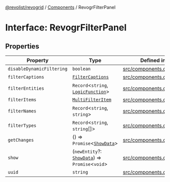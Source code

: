 [@revolist/revogrid](README.md) / [Components](Namespace.Components.md) / RevogrFilterPanel

# Interface: RevogrFilterPanel

## Properties

| Property | Type | Defined in |
| ------ | ------ | ------ |
| `disableDynamicFiltering` | `boolean` | [src/components.d.ts:392](https://github.com/revolist/revogrid/blob/25c443de65de6e4fb3ac1b2c638df62d9ca5c202/src/components.d.ts#L392) |
| `filterCaptions` | [`FilterCaptions`](TypeAlias.FilterCaptions.md) | [src/components.d.ts:393](https://github.com/revolist/revogrid/blob/25c443de65de6e4fb3ac1b2c638df62d9ca5c202/src/components.d.ts#L393) |
| `filterEntities` | `Record`\<`string`, [`LogicFunction`](TypeAlias.LogicFunction.md)\> | [src/components.d.ts:394](https://github.com/revolist/revogrid/blob/25c443de65de6e4fb3ac1b2c638df62d9ca5c202/src/components.d.ts#L394) |
| `filterItems` | [`MultiFilterItem`](TypeAlias.MultiFilterItem.md) | [src/components.d.ts:395](https://github.com/revolist/revogrid/blob/25c443de65de6e4fb3ac1b2c638df62d9ca5c202/src/components.d.ts#L395) |
| `filterNames` | `Record`\<`string`, `string`\> | [src/components.d.ts:396](https://github.com/revolist/revogrid/blob/25c443de65de6e4fb3ac1b2c638df62d9ca5c202/src/components.d.ts#L396) |
| `filterTypes` | `Record`\<`string`, `string`[]\> | [src/components.d.ts:397](https://github.com/revolist/revogrid/blob/25c443de65de6e4fb3ac1b2c638df62d9ca5c202/src/components.d.ts#L397) |
| `getChanges` | () => `Promise`\<[`ShowData`](TypeAlias.ShowData.md)\> | [src/components.d.ts:398](https://github.com/revolist/revogrid/blob/25c443de65de6e4fb3ac1b2c638df62d9ca5c202/src/components.d.ts#L398) |
| `show` | (`newEntity`?: [`ShowData`](TypeAlias.ShowData.md)) => `Promise`\<`void`\> | [src/components.d.ts:399](https://github.com/revolist/revogrid/blob/25c443de65de6e4fb3ac1b2c638df62d9ca5c202/src/components.d.ts#L399) |
| `uuid` | `string` | [src/components.d.ts:400](https://github.com/revolist/revogrid/blob/25c443de65de6e4fb3ac1b2c638df62d9ca5c202/src/components.d.ts#L400) |
